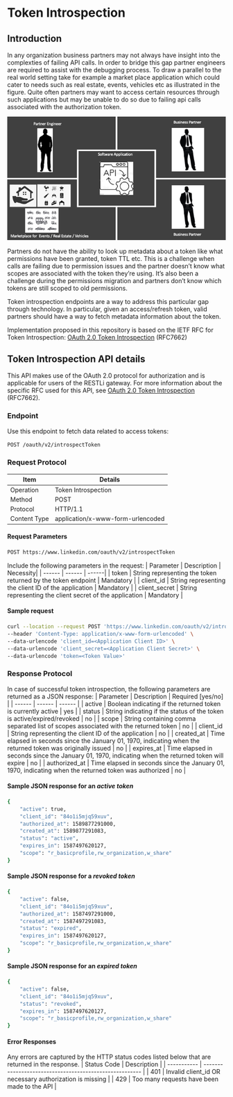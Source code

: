 # Token Introspection

## Introduction

In any organization business partners may not always have insight into the complexties of failing API calls. In order to bridge this gap partner engineers are required to assist with the debugging process. To draw a parallel to the real world setting take for example a market place application which could cater to needs such as real estate, events, vehicles etc as illustrated in the figure. Quite often partners may want to access certain resources through such applications but may be unable to do so due to failing api calls associated with the authorization token. 

![Partner Engineering](assets/partner_engineering_usecase.jpeg)

Partners do not have the ability to look up metadata about a token like what permissions have been granted, token TTL etc. This is a challenge when calls are failing due to permission issues and the partner doesn’t know what scopes are associated with the token they’re using. It’s also been a challenge during the permissions migration and partners don’t know which tokens are still scoped to old permissions. 

Token introspection endpoints are a way to address this particular gap through technology. In particular, 
given an access/refresh token, valid partners should have a way to fetch  metadata information about the token.

 Implementation proposed in this repository is based on the IETF  RFC for Token Introspection: [OAuth 2.0 Token Introspection](https://tools.ietf.org/html/rfc6749) (RFC7662)

## Token Introspection API details

This API makes use of the OAuth 2.0 protocol for authorization and is applicable for users of the RESTLi gateway. For more information about the specific RFC used for this API, see  [OAuth 2.0 Token Introspection](https://tools.ietf.org/html/rfc6749) (RFC7662).

### Endpoint

Use this endpoint to fetch data related to access tokens:

```sh
POST /oauth/v2/introspectToken
```

### Request Protocol

| Item         | Details                           |
| ------------ | --------------------------------- |
| Operation    | Token Introspection               |
| Method       | POST                              |
| Protocol     | HTTP/1.1                          |
| Content Type | application/x-www-form-urlencoded |

#### Request Parameters

```sh
POST https://www.linkedin.com/oauth/v2/introspectToken
```

Include the following parameters in the request:
| Parameter | Description | Necessity|
| ------ | ------ | ------|
| token | String representing the token returned by the token endpoint | Mandatory |
| client_id    | String representing the client ID of the application | Mandatory |
| client_secret | String representing the client secret of the application | Mandatory |

#### Sample request
```sh
curl --location --request POST 'https://www.linkedin.com/oauth/v2/introspectToken' \
--header 'Content-Type: application/x-www-form-urlencoded' \
--data-urlencode 'client_id=<Application Client ID>' \
--data-urlencode 'client_secret=<Application Client Secret>' \
--data-urlencode 'token=<Token Value>'
```


### Response Protocol

In case of successful token introspection, the following parameters are returned as a JSON response:
| Parameter | Description | Required [yes/no] |
| ------ | ------ | ------ |
| active | Boolean indicating if the returned token is currently active | yes |
| status | String indicating if the status of the token is active/expired/revoked | no |
| scope | String containing comma separated list of scopes associated with the returned token | no |
| client_id | String representing the client ID of the application | no |
| created_at | Time elapsed in seconds since the January 01, 1970, indicating when the returned token was originally issued | no |
| expires_at | Time elapsed in seconds since the January 01, 1970, indicating when the returned token will expire | no |
| authorized_at | Time elapsed in seconds since the January 01, 1970, indicating when the returned token was authorized | no |

#### Sample JSON response for an _active token_

```sh
{
    "active": true,
    "client_id": "84o1i5mjq59xuv",
    "authorized_at": 1589877291000,
    "created_at": 1589877291083,
    "status": "active",
    "expires_in": 1587497620127,
    "scope": "r_basicprofile,rw_organization,w_share"
}
```
#### Sample JSON response for a _revoked token_
```sh
{
    "active": false,
    "client_id": "84o1i5mjq59xuv",
    "authorized_at": 1587497291000,
    "created_at": 1587497291083,
    "status": "expired",
    "expires_in": 1587497620127,
    "scope": "r_basicprofile,rw_organization,w_share"
}
```
#### Sample JSON response for an _expired token_
```sh
{
    "active": false,
    "client_id": "84o1i5mjq59xuv",
    "status": "revoked",
    "expires_in": 1587497620127,
    "scope": "r_basicprofile,rw_organization,w_share"
}
```
#### Error Responses
Any errors are captured by the HTTP status codes listed below that are returned in the response. 
| Status Code | Description                                             |
| ----------- | ------------------------------------------------------- |
| 401         | Invalid client_id OR necessary authorization is missing |
| 429         | Too many requests have been made to the API             |